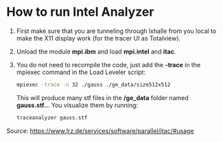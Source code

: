 # How to run Intel Analyzer
  1.  First make sure that you are tunneling through lxhalle from you local to make the X11 display work (for the tracer UI as Totalview).
  2.  Unload the module **mpi.ibm** and load **mpi.intel** and **itac**.
  3.  You do not need to recompile the code, just add the **-trace** in the mpiexec command in the Load Leveler script:

      ```sh
      mpiexec -trace -n 32 ./gauss ./ge_data/size512x512
      ```

      This will produce many stf files in the **/ge_data** folder named **gauss.stf..**. You visualize them by running:

      ```sh
      traceanalyzer gauss.stf
      ```

  Source: https://www.lrz.de/services/software/parallel/itac/#usage
